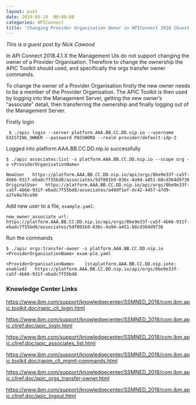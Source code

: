 ```yaml
---
layout: post
date: 2019-05-19  00:00:00
categories: APIConnect
title: 'Changing Provider Organisation Owner in APIConnect 2018 [Guest Post by Nick Cawood]'
---
```

*This is a guest post by Nick Cawood*


In API Connect 2018.4.1.X the Management UIs do not support changing the owner of a Provider Organisation. Therefore to change the ownership the APIC Toolkit should used, and specifically the orgs transfer owner commands.

To change the owner of a Provider Organisation firstly the new owner needs to be a member of the Provider Organisation. The APIC Toolkit is then used by logging into the Management Server, getting the new owner’s “associate” detail, then transferring the ownership and finally logging out of the Management Server.


Firstly login

`
$ ./apic login --server platform.AAA.BB.CC.DD.nip.io --username EXISTING_OWNER --password PASSWORD --realm provider/default-idp-2`

Logged into platform.AAA.BB.CC.DD.nip.io successfully

```
$ ./apic associates:list -s platform.AAA.BB.CC.DD.nip.io --scope org -o <ProviderOrganisationName>

NewUser   https://platform.AAA.BB.CC.DD.nip.io/api/orgs/0be9e33f-ca5f-4b66-931f-ebadc7f55bd8/associates/5df801b9-836c-4a94-a451-b8cd364d9736   
OriginalUser   https://platform.AAA.BB.CC.DD.nip.io/api/orgs/0be9e33f-ca5f-4b66-931f-ebadc7f55bd8/associates/a40df1ef-dc42-4457-a7d9-a2fe9a76ce98
```

Add new user to a file, `example.yaml`:
```
new_owner_associate_url:  https://platform.AAA.BB.CC.DD.nip.io/api/orgs/0be9e33f-ca5f-4b66-931f-ebadc7f55bd8/associates/5df801b9-836c-4a94-a451-b8cd364d9736
```

Run the commands

```
$ ./apic orgs:transfer-owner -s platform.AAA.BB.CC.DD.nip.io <ProviderOrganisationName> exam-ple.yaml

<ProviderOrganisationName>    [staplatform.AAA.BB.CC.DD.nip.iote: enabled]   https://platform.AAA.BB.CC.DD.nip.io/api/orgs/0be9e33f-ca5f-4b66-931f-ebadc7f55bd8
```


### Knowledge Center Links
https://www.ibm.com/support/knowledgecenter/SSMNED_2018/com.ibm.apic.toolkit.doc/rapic_cli_login.html

https://www.ibm.com/support/knowledgecenter/SSMNED_2018/com.ibm.apic.cliref.doc/apic_login.html

https://www.ibm.com/support/knowledgecenter/SSMNED_2018/com.ibm.apic.cliref.doc/apic_associates_list.html

https://www.ibm.com/support/knowledgecenter/SSMNED_2018/com.ibm.apic.toolkit.doc/rapim_cli_mgmt-commands.html

https://www.ibm.com/support/knowledgecenter/SSMNED_2018/com.ibm.apic.cliref.doc/apic_orgs_transfer-owner.html

https://www.ibm.com/support/knowledgecenter/SSMNED_2018/com.ibm.apic.cliref.doc/apic_logout.html
